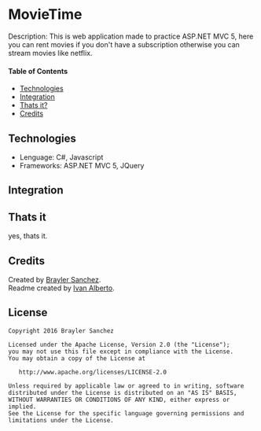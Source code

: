 # MovieTime

Description: This is web application made to practice ASP.NET MVC 5, here you can rent movies if you don't have a subscription otherwise you can stream movies like netflix.

#### Table of Contents

* [Technologies](#technologies)
* [Integration](#integration)
* [Thats it?](#thats-it)
* [Credits](#credits)

## Technologies

  - Lenguage: C#, Javascript
  - Frameworks: ASP.NET MVC 5, JQuery

## Integration



## Thats it

yes, thats it.

## Credits
Created by [Brayler Sanchez][brayler-profile].  
Readme created by [Ivan Alberto][alberto-profile].

## License

	Copyright 2016 Brayler Sanchez
	
	Licensed under the Apache License, Version 2.0 (the "License");
	you may not use this file except in compliance with the License.
	You may obtain a copy of the License at
	
	   http://www.apache.org/licenses/LICENSE-2.0
	
	Unless required by applicable law or agreed to in writing, software
	distributed under the License is distributed on an "AS IS" BASIS,
	WITHOUT WARRANTIES OR CONDITIONS OF ANY KIND, either express or implied.
	See the License for the specific language governing permissions and
	limitations under the License.

[brayler-profile]: https://github.com/BraylerSanchez
[alberto-profile]: https://github.com/AlburIvan/

